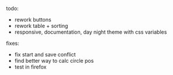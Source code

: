 todo:

- rework buttons
- rework table + sorting
- responsive, documentation, day night theme with css variables

fixes:

- fix start and save conflict
- find better way to calc circle pos
- test in firefox

